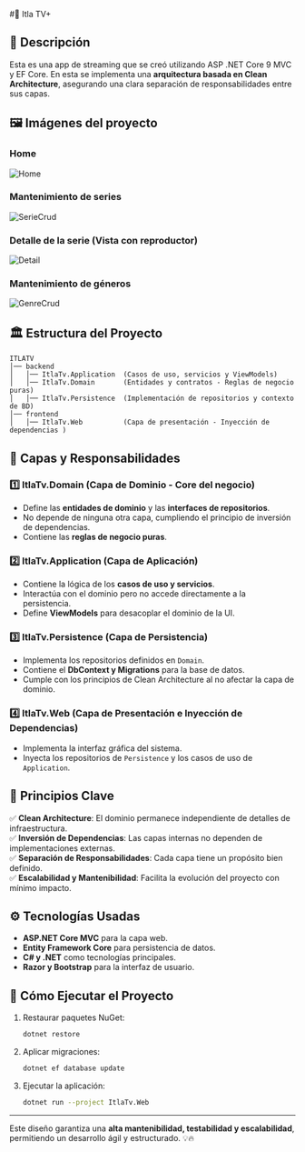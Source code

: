#🎥 Itla TV+

## 📌 Descripción
Esta es una app de streaming que se creó utilizando ASP .NET Core 9 MVC y EF Core. En esta se implementa una **arquitectura basada en Clean Architecture**, asegurando una clara separación de responsabilidades entre sus capas.

## 🖼️ Imágenes del proyecto

### Home
![Home](https://github.com/user-attachments/assets/8931ce27-7f55-4662-85c7-1fcaa298f0b0)

### Mantenimiento de series
![SerieCrud](https://github.com/user-attachments/assets/d27d5bd7-6638-4459-b555-2fe348b45ee8)

### Detalle de la serie (Vista con reproductor)
![Detail](https://github.com/user-attachments/assets/847cedd8-c3df-47f7-b0f7-374f1a6da328)

### Mantenimiento de géneros
![GenreCrud](https://github.com/user-attachments/assets/6c700948-96a6-4495-987b-bd1706433b86)

## 🏛️ Estructura del Proyecto

```
ITLATV
│── backend
│   │── ItlaTv.Application  (Casos de uso, servicios y ViewModels)
│   │── ItlaTv.Domain       (Entidades y contratos - Reglas de negocio puras)
│   │── ItlaTv.Persistence  (Implementación de repositorios y contexto de BD)   
│── frontend
│   │── ItlaTv.Web          (Capa de presentación - Inyección de dependencias )
```

## 📂 Capas y Responsabilidades

### **1️⃣ ItlaTv.Domain (Capa de Dominio - Core del negocio)**
- Define las **entidades de dominio** y las **interfaces de repositorios**.
- No depende de ninguna otra capa, cumpliendo el principio de inversión de dependencias.
- Contiene las **reglas de negocio puras**.

### **2️⃣ ItlaTv.Application (Capa de Aplicación)**
- Contiene la lógica de los **casos de uso y servicios**.
- Interactúa con el dominio pero no accede directamente a la persistencia.
- Define **ViewModels** para desacoplar el dominio de la UI.

### **3️⃣ ItlaTv.Persistence (Capa de Persistencia)**
- Implementa los repositorios definidos en `Domain`.
- Contiene el **DbContext y Migrations** para la base de datos.
- Cumple con los principios de Clean Architecture al no afectar la capa de dominio.

### **4️⃣ ItlaTv.Web (Capa de Presentación e Inyección de Dependencias)**
- Implementa la interfaz gráfica del sistema.
- Inyecta los repositorios de `Persistence` y los casos de uso de `Application`.


## 🎯 **Principios Clave**
✅ **Clean Architecture**: El dominio permanece independiente de detalles de infraestructura.    
✅ **Inversión de Dependencias**: Las capas internas no dependen de implementaciones externas.  
✅ **Separación de Responsabilidades**: Cada capa tiene un propósito bien definido.  
✅ **Escalabilidad y Mantenibilidad**: Facilita la evolución del proyecto con mínimo impacto.

## ⚙️ **Tecnologías Usadas**
- **ASP.NET Core MVC** para la capa web.
- **Entity Framework Core** para persistencia de datos.
- **C# y .NET** como tecnologías principales.
- **Razor y Bootstrap** para la interfaz de usuario.

## 🚀 **Cómo Ejecutar el Proyecto**
1. Restaurar paquetes NuGet:
   ```sh
   dotnet restore
   ```
2. Aplicar migraciones:
   ```sh
   dotnet ef database update
   ```
3. Ejecutar la aplicación:
   ```sh
   dotnet run --project ItlaTv.Web
   ```

---

Este diseño garantiza una **alta mantenibilidad, testabilidad y escalabilidad**, permitiendo un desarrollo ágil y estructurado. 💡🔥
